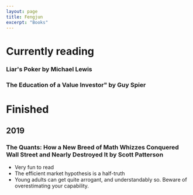 ```yaml
---
layout: page
title: Fengjun
excerpt: "Books"
---
```


# Currently reading
### Liar's Poker by Michael Lewis
### The Education of a Value Investor" by Guy Spier

# Finished

## 2019
### The Quants: How a New Breed of Math Whizzes Conquered Wall Street and Nearly Destroyed It by Scott Patterson
- Very fun to read
- The efficient market hypothesis is a half-truth
- Young adults can get quite arrogant, and understandably so. Beware of
    overestimating your capability.
